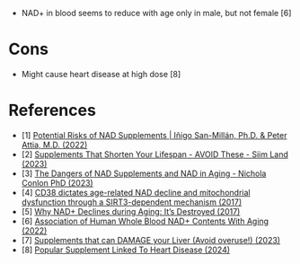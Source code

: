 
- NAD+ in blood seems to reduce with age only in male, but not female [6]

# Cons
- Might cause heart disease at high dose [8]

# References
- [1] [Potential Risks of NAD Supplements | Iñigo San-Millán, Ph.D. & Peter Attia, M.D. (2022)](https://www.youtube.com/watch?v=fmeRgF46jh4)
- [2] [Supplements That Shorten Your Lifespan - AVOID These - Siim Land (2023)](https://www.youtube.com/watch?v=oNJ33A2Z5tM)
- [3] [The Dangers of NAD Supplements and NAD in Aging - Nichola Conlon PhD (2023)](https://www.youtube.com/watch?v=ya1qHAn_xag)
- [4] [CD38 dictates age-related NAD decline and mitochondrial dysfunction through a SIRT3-dependent mechanism (2017)](https://www.ncbi.nlm.nih.gov/pmc/articles/PMC4911708/)
- [5] [Why NAD+ Declines during Aging: It’s Destroyed (2017)](https://www.ncbi.nlm.nih.gov/pmc/articles/PMC5088772/)
- [6] [Association of Human Whole Blood NAD+ Contents With Aging (2022)](https://www.ncbi.nlm.nih.gov/pmc/articles/PMC8979162/)
- [7] [Supplements that can DAMAGE your Liver (Avoid overuse!) (2023)](https://www.youtube.com/watch?v=sD1hApBn2SQ)
- [8] [Popular Supplement Linked To Heart Disease (2024)](https://www.youtube.com/watch?v=0REvBPcoXO8)
